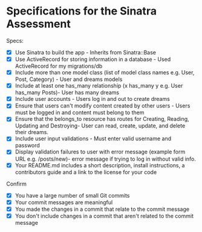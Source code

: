 # Specifications for the Sinatra Assessment

Specs:
- [x] Use Sinatra to build the app - Inherits from Sinatra::Base
- [x] Use ActiveRecord for storing information in a database - Used ActiveRecord for my migrations/db
- [x] Include more than one model class (list of model class names e.g. User, Post, Category) - User and dreams models
- [x] Include at least one has_many relationship (x has_many y e.g. User has_many Posts)- User has many dreams
- [x] Include user accounts - Users log in and out to create dreams
- [x] Ensure that users can't modify content created by other users - Users must be logged in and content must belong to them
- [x] Ensure that the belongs_to resource has routes for Creating, Reading, Updating and Destroying- User can read, create, update, and delete their dreams.
- [x] Include user input validations - Must enter valid username and password
- [x] Display validation failures to user with error message (example form URL e.g. /posts/new)- error message if trying to log in without valid info.
- [x] Your README.md includes a short description, install instructions, a contributors guide and a link to the license for your code

Confirm
- [x] You have a large number of small Git commits
- [x] Your commit messages are meaningful
- [x] You made the changes in a commit that relate to the commit message
- [x] You don't include changes in a commit that aren't related to the commit message
